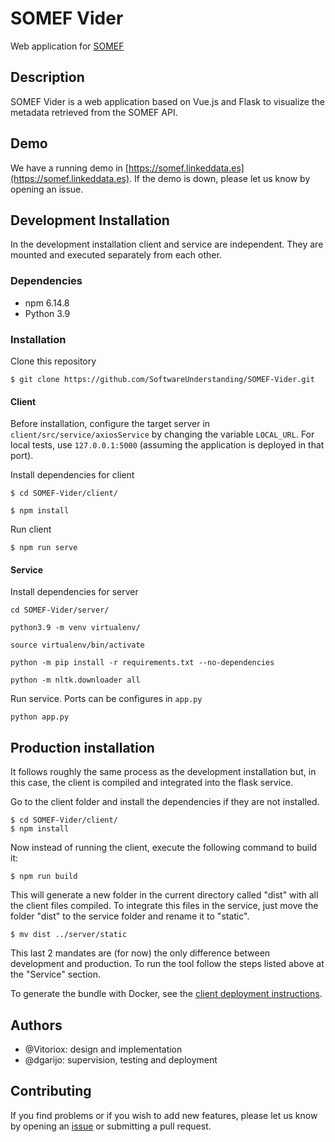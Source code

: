 # SOMEF Vider
Web application for [SOMEF](https://github.com/KnowledgeCaptureAndDiscovery/somef)

## Description
SOMEF Vider is a web application based on Vue.js and Flask to visualize the metadata retrieved from the
SOMEF API.

## Demo
We have a running demo in [https://somef.linkeddata.es](https://somef.linkeddata.es). If the demo is down, please let us know by opening an issue.

## Development Installation
In the development installation client and service are independent. They are mounted and executed separately
from each other.

### Dependencies

* npm 6.14.8
* Python 3.9

### Installation

Clone this repository
```
$ git clone https://github.com/SoftwareUnderstanding/SOMEF-Vider.git      
```

#### Client

Before installation, configure the target server in `client/src/service/axiosService` by changing the variable `LOCAL_URL`. For local tests, use `127.0.0.1:5000` (assuming the application is deployed in that port).

Install dependencies for client
```
$ cd SOMEF-Vider/client/
```
```
$ npm install
```
Run client
```
$ npm run serve
```

#### Service
Install dependencies for server
```
cd SOMEF-Vider/server/
```
```
python3.9 -m venv virtualenv/
```
```
source virtualenv/bin/activate 
```
```
python -m pip install -r requirements.txt --no-dependencies
```
```
python -m nltk.downloader all
```
Run service. Ports can be configures in `app.py`
``` 
python app.py
```

## Production installation
It follows roughly the same process as the development installation but, in this case, the client is compiled and
integrated into the flask service.

Go to the client folder and install the dependencies if they are not installed.

```
$ cd SOMEF-Vider/client/
$ npm install
```
Now instead of running the client, execute the following command to build it:
```
$ npm run build
```
This will generate a new folder in the current directory called "dist" with all the client files compiled.
To integrate this files in the service, just move the folder "dist" to the service folder and rename it to "static".
```
$ mv dist ../server/static
```
This last 2 mandates are (for now) the only difference between development and production. To run the tool
follow the steps listed above at the "Service" section.

To generate the bundle with Docker, see the [client deployment instructions](https://github.com/SoftwareUnderstanding/SOMEF-Vider/blob/master/client/README.md).

## Authors
- @Vitoriox: design and implementation
- @dgarijo: supervision, testing and deployment

## Contributing

If you find problems or if you wish to add new features, please let us know by opening an [issue](https://github.com/SoftwareUnderstanding/SOMEF-Vider/issues) or submitting a pull request.

